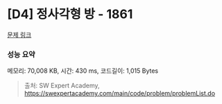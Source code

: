 # [D4] 정사각형 방 - 1861 

[문제 링크](https://swexpertacademy.com/main/code/problem/problemDetail.do?contestProbId=AV5LtJYKDzsDFAXc) 

### 성능 요약

메모리: 70,008 KB, 시간: 430 ms, 코드길이: 1,015 Bytes



> 출처: SW Expert Academy, https://swexpertacademy.com/main/code/problem/problemList.do